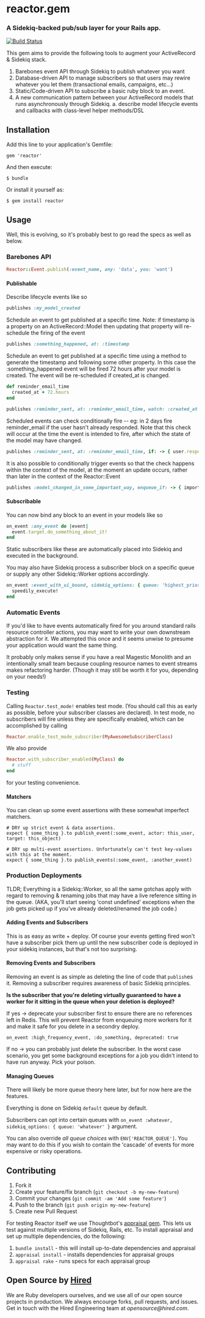 # reactor.gem

### A Sidekiq-backed pub/sub layer for your Rails app.

[![Build Status](https://travis-ci.org/hired/reactor.svg?branch=master)](https://travis-ci.org/hired/reactor)

This gem aims to provide the following tools to augment your ActiveRecord & Sidekiq stack.

 1. Barebones event API through Sidekiq to publish whatever you want
 2. Database-driven API to manage subscribers so that users may rewire whatever you let them (transactional emails, campaigns, etc...)
 3. Static/Code-driven API to subscribe a basic ruby block to an event.
 4. A new communication pattern between your ActiveRecord models that runs asynchronously through Sidekiq.
    a. describe model lifecycle events and callbacks with class-level helper methods/DSL

## Installation

Add this line to your application's Gemfile:

    gem 'reactor'

And then execute:

    $ bundle

Or install it yourself as:

    $ gem install reactor

## Usage

Well, this is evolving, so it's probably best to go read the specs as
well as below.


### Barebones API

```ruby
Reactor::Event.publish(:event_name, any: 'data', you: 'want')
```


#### Publishable

  Describe lifecycle events like so

```ruby
publishes :my_model_created
```

  Schedule an event to get published at a specific time. Note: if timestamp is a property on an ActiveRecord::Model
  then updating that property will re-schedule the firing of the event

```ruby
publishes :something_happened, at: :timestamp
```

  Schedule an event to get published at a specific time using a method to generate the timestamp and following some other property. In this case the :something_happened event will be fired 72 hours after your model is created. The event will be re-scheduled if created_at is changed.

```ruby
def reminder_email_time
  created_at + 72.hours
end

publishes :reminder_sent, at: :reminder_email_time, watch: :created_at
```

  Scheduled events can check conditionally fire -- eg: in 2 days fire reminder_email if the user hasn't already responded. Note that this check will occur at the time the event is intended to fire, after which the state of the model may have changed. 

```ruby
publishes :reminder_sent, at: :reminder_email_time, if: -> { user.responded == false }
```

  It is also possible to conditionally trigger events so that the check happens within the context of the model, at the moment an update occurs, rather than later in the context of the Reactor::Event

```ruby
publishes :model_changed_in_some_important_way, enqueue_if: -> { important_change_occurred? }
```


#### Subscribable

  You can now bind any block to an event in your models like so

```ruby
on_event :any_event do |event|
  event.target.do_something_about_it!
end
```

  Static subscribers like these are automatically placed into Sidekiq and executed in the background.

  You may also have Sidekiq process a subscriber block on a specific queue or supply any other Sidekiq::Worker options accordingly.

```ruby
on_event :event_with_ui_bound, sidekiq_options: { queue: 'highest_priority' } do |event|
  speedily_execute!
end
```
### Automatic Events

If you'd like to have events automatically fired for you around standard rails resource controller actions,
you may want to write your own downstream abstraction for it. We attempted this once and it seems unwise to presume your application would want the same thing.

It probably only makes sense if you have a real Magestic Monolith and an intentionally small team because coupling resource names to event streams makes refactoring harder.
(Though it may still be worth it for you, depending on your needs!)

### Testing

Calling `Reactor.test_mode!` enables test mode.  (You should call this as early as possible, before your subscriber classes
are declared).  In test mode, no subscribers will fire unless they are specifically enabled, which can be accomplished
by calling
```ruby
Reactor.enable_test_mode_subscriber(MyAwesomeSubscriberClass)
```

We also provide
```ruby
Reactor.with_subscriber_enabled(MyClass) do
  # stuff
end
```

for your testing convenience.

#### Matchers

You can clean up some event assertions with these somewhat imperfect matchers.

```
# DRY up strict event & data assertions.
expect { some_thing }.to publish_event(:some_event, actor: this_user, target: this_object)
```

```
# DRY up multi-event assertions. Unfortunately can't test key-values with this at the moment.
expect { some_thing }.to publish_events(:some_event, :another_event)
```


### Production Deployments

TLDR; Everything is a Sidekiq::Worker, so all the same gotchas apply with regard to removing & renaming jobs that may have a live reference sitting in the queue. (AKA, you'll start seeing 'const undefined' exceptions when the job gets picked up if you've already deleted/renamed the job code.)

#### Adding Events and Subscribers

This is as easy as write + deploy. Of course your events getting fired won't have a subscriber pick them up until the new subscriber code is deployed in your sidekiq instances, but that's not too surprising.

#### Removing Events and Subscribers

Removing an event is as simple as deleting the line of code that `publish`es it.
Removing a subscriber requires awareness of basic Sidekiq principles.

**Is the subscriber that you're deleting virtually guaranteed to have a worker for it sitting in the queue when your deletion is deployed?**

If yes -> deprecate your subscriber first to ensure there are no references left in Redis. This will prevent Reactor from enqueuing more workers for it and make it safe for you delete in a secondry deploy.
```
on_event :high_frequency_event, :do_something, deprecated: true
```

If no -> you can probably just delete the subscriber. 
In the worst case scenario, you get some background exceptions for a job you didn't intend to have run anyway. Pick your poison. 

#### Managing Queues

There will likely be more queue theory here later, but for now here are the features.

Everything is done on Sidekiq `default` queue by default.

Subscribers can opt into certain queues with `on_event :whatever, sidekiq_options: { queue: 'whatever' }` argument.

You can also override _all queue choices_ with `ENV['REACTOR_QUEUE']`. You may want to do this if you wish to contain the 'cascade' of events for more expensive or risky operations.

## Contributing

1. Fork it
2. Create your feature/fix branch (`git checkout -b my-new-feature`)
3. Commit your changes (`git commit -am 'Add some feature'`)
4. Push to the branch (`git push origin my-new-feature`)
5. Create new Pull Request

For testing Reactor itself we use Thoughtbot's [appraisal gem](https://github.com/thoughtbot/appraisal). This lets us test against multiple versions of Sidekiq, Rails, etc. To install appraisal and set up multiple dependencies, do the following:

1. `bundle install` - this will install up-to-date dependencies and appraisal
2. `appraisal install` - installs dependencies for appraisal groups
3. `appraisal rake` - runs specs for each appraisal group

## Open Source by [Hired](https://hired.com/?utm_source=opensource&utm_medium=reactor&utm_campaign=readme)

We are Ruby developers ourselves, and we use all of our open source projects in production. We always encourge forks, pull requests, and issues. Get in touch with the Hired Engineering team at _opensource@hired.com_.

